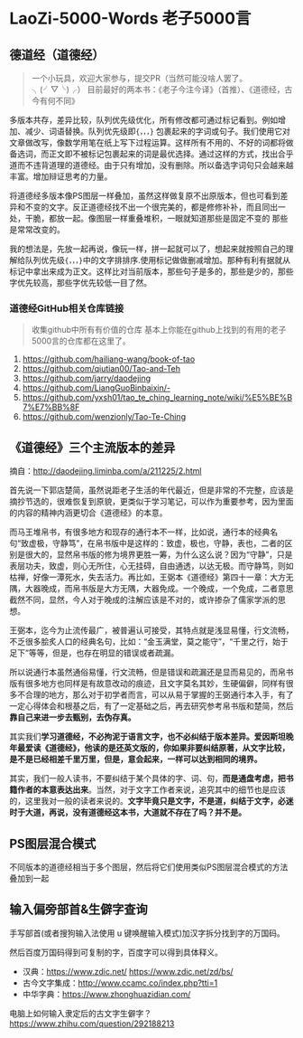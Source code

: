 # LaoZi-5000-Words 老子5000言

## 德道经（道德经）

> 一个小玩具，欢迎大家参与，提交PR（当然可能没啥人罢了。╮(╯▽╰)╭）
> 目前最好的两本书：《老子今注今译》（首推）、《道德经，古今有何不同》

多版本共存，差异比较，队列优先级优化，所有修改都可通过标记看到。例如增加、减少、词语替换。队列优先级即`{，，，}` 包裹起来的字词或句子。我们使用它对文章做改写，像数学用笔在纸上写下过程运算。这样所有不用的、不好的词都将做备选词，而正文即不被标记包裹起来的词是最优选择。通过这样的方式，找出合乎道而不违背道理的道德经。由于只有增加，没有删除。所以备选字词句只会越来越丰富。增加辩证思考的力量。

将道德经多版本像PS图层一样叠加，虽然这样做复原不出原版本，但也可看到差异和不变的文字。反正道德经找不出一个很完美的，都是修修补补，而且同出一处，干脆，都放一起。像图层一样重叠堆积，一眼就知道那些是固定不变的 那些是常常改变的。

我的想法是，先放一起再说，像玩一样，拼一起就可以了，想起来就按照自己的理解给队列优先级`{，，，}`中的文字排排序.使用标记做做删减增加。那种有利有据就从标记中拿出来成为正文。这样比对当前版本，那些句子是多的，那些是少的，那些字优先较高，那些字优先较低一目了然。

### 道德经GitHub相关仓库链接

> 收集github中所有有价值的仓库
> 基本上你能在github上找到的有用的老子5000言的仓库都在这里了。

1. https://github.com/hailiang-wang/book-of-tao
2. https://github.com/qiutian00/Tao-and-Teh
3. https://github.com/jarry/daodejing
4. https://github.com/LiangGuoBinbaixin/-
5. https://github.com/yxsh01/tao_te_ching_learning_note/wiki/%E5%BE%B7%E7%BB%8F
6. https://github.com/wenzionly/Tao-Te-Ching


## 《道德经》三个主流版本的差异

摘自：http://daodejing.liminba.com/a/211225/2.html

首先说一下郭店楚简，虽然说距老子生活的年代最近，但是非常的不完整，应该是摘抄节选的，很难恢复到原貌，更类似于学习笔记，可以作为重要参考，因为里面的内容的精神内涵更切合《道德经》的本意。

而马王堆帛书，有很多地方和现存的通行本不一样，比如说，通行本的经典名句“致虚极，守静笃”，在帛书版中是这样的：致虚，极也，守静，表也，二者的区别是很大的，显然帛书版的修为境界更胜一筹，为什么这么说？因为“守静”，只是表层功夫，致虚，则心无所住，心无挂碍，自由通透，以达无极。而守静笃，则如枯禅，好像一潭死水，失去活力。再比如，王弼本《道德经》第四十一章：大方无隅，大器晚成，而帛书版是大方无隅，大器免成。一个晚成，一个免成，二者意思截然不同，显然，今人对于晚成的注解应该是不对的，或许掺杂了儒家学派的思想。

王弼本，迄今为止流传最广，被普遍认可接受，其特点就是浅显易懂，行文流畅，不乏很多脍炙人口的经典名句，比如：“金玉满堂，莫之能守”，“千里之行，始于足下”等等，但是，也存在明显的错误或者疏漏。

所以说通行本虽然通俗易懂，行文流畅，但是错误和疏漏还是显而易见的，而帛书版有很多地方也同样是有故意改动的痕迹，且文字莫名其妙，生硬偏僻，同样有很多不合理的地方，那么对于初学者而言，可以从易于掌握的王弼通行本入手，有了一定心得体会和根基之后，有了一定基础之后，再去研究参考帛书版和楚简，然后**靠自己来进一步去甄别，去伪存真。**

其实我们**学习道德经，不必拘泥于语言文字，也不必纠结于版本差异。爱因斯坦晚年最爱读《道德经》，他读的是还英文版的，你如果非要纠结原著，从文字比较，是不是已经相差千里万里，但是，意会起来，一样可以达到相同的境界。**

其实，我们一般人读书，不要纠结于某个具体的字、词、句，**而是通盘考虑，把书籍作者的本意表达出来**。当然，对于文字工作者来说，追究其中的细节也是应该的，这里我对一般的读者来说的。**文字毕竟只是文字，不是道，纠结于文字，必迷时于大道，再说，没有道德经这本书，大道就不存在了吗？并不是。**

## PS图层混合模式

不同版本的道德经相当于多个图层，然后将它们使用类似PS图层混合模式的方法叠加到一起



## 输入偏旁部首&生僻字查询

手写部首(或者搜狗输入法使用 u 键唤醒输入模式)加汉字拆分找到字的万国码。

然后百度万国码得到可复制的字，百度字可以得到具体释义。

- 汉典：https://www.zdic.net/  https://www.zdic.net/zd/bs/
- 古今文字集成：http://www.ccamc.co/index.php?tti=1
- 中华字典：https://www.zhonghuazidian.com/  

电脑上如何输入隶定后的古文字生僻字？https://www.zhihu.com/question/292188213
